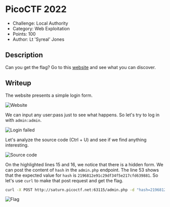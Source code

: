 # PicoCTF 2022
- Challenge: Local Authority
- Category: Web Exploitation
- Points: 100
- Author: Lt 'Syreal' Jones

## Description
Can you get the flag?
Go to this [website](http://saturn.picoctf.net:63115/) and see what you can discover.

## Writeup
The website presents a simple login form.

![Website](https://imgur.com/88o9vZx.png)

We can input any user:pass just to see what happens. So let's try to log in with `admin:admin`.

![Login failed](https://imgur.com/O2KawoM.png)

Let's analyze the source code (Ctrl + U) and see if we find anything interesting.

![Source code](https://imgur.com/0KflR2H.png)

On the highlighted lines 15 and 16, we notice that there is a hidden form. We can post the content of `hash` in the `admin.php` endpoint.
The line 53 shows that the expected value for `hash` is `2196812e91c29df34f5e217cfd639881`.
So let's use `curl` to make that post request and get the flag.

```bash
curl -X POST http://saturn.picoctf.net:63115/admin.php -d "hash=2196812e91c29df34f5e217cfd639881"
```

![Flag](https://imgur.com/u1HHWRs.png)
